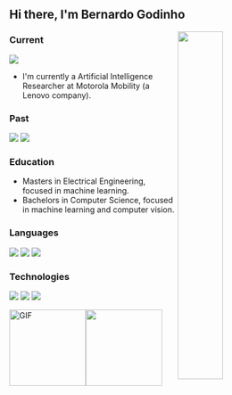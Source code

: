 

## Hi there, I'm Bernardo Godinho 


<img align="right" src="https://github.com/BernardoGO/BernardoGO/raw/main/out.gif" width="40%">





### Current
![](https://img.shields.io/badge/-Artificial%20Intelligence%20Researcher-000?style=for-the-badge&logo=motorola&label=MOTOROLA%20MOBILITY) 
 - I'm currently a Artificial Intelligence Researcher at Motorola Mobility (a Lenovo company). 


### Past
![](https://img.shields.io/badge/-AI%20Tech%20Engineer-000?style=for-the-badge&logo=intel&label=INTEL)
![](https://img.shields.io/badge/-Data%20Scientist%20-000?style=for-the-badge&logo=tata&label=TCS)


### Education
 - Masters in Electrical Engineering, focused in machine learning.
 - Bachelors in Computer Science, focused in machine learning and computer vision.


### Languages
![](https://img.shields.io/badge/-Python-000?style=for-the-badge&logo=python)
![](https://img.shields.io/badge/-C++-000?style=for-the-badge&logo=c%2b%2b)
![](https://img.shields.io/badge/-Java-000?style=for-the-badge&logo=java)

### Technologies

![](https://img.shields.io/badge/-TensorFlow-000?style=for-the-badge&logo=tensorflow)
![](https://img.shields.io/badge/-PyTorch-000?style=for-the-badge&logo=pytorch)
![](https://img.shields.io/badge/-NumPy-000?style=for-the-badge&logo=numpy)



<img height="137px" alt="GIF" src="https://github-readme-stats.vercel.app/api?username=BernardoGO&hide_title=true&hide_border=true&show_icons=true&include_all_commits=true&count_private=true&line_height=21&text_color=000&icon_color=000&bg_color=0,8484a1,0081ff,3b3bed&theme=graywhite" /><!-- wi*quL3fcV --><img height="137px" src="https://github-readme-stats.vercel.app/api/top-langs/?username=BernardoGO&hide=html&hide_title=true&hide_border=true&layout=compact&langs_count=7&exclude_repo=comp426,Redventures-Movie-Quotes&text_color=000&icon_color=fff&bg_color=0,3b3bed,3939c1,020024&theme=graywhite" />
